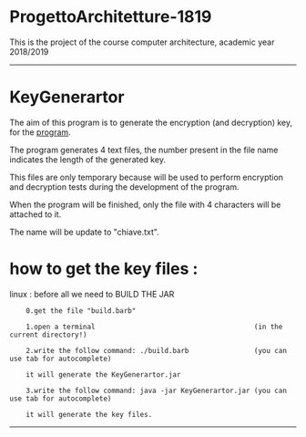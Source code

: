 # ProgettoArchitetture-1819
This is the project of the course computer architecture, academic year 2018/2019

- - -

# KeyGenerartor
The aim of this program is to generate the encryption (and decryption) key, for the [program]().

The program generates 4 text files, the number present in the file name indicates the length of the generated key.

This files are only temporary because will be used to perform encryption and decryption
tests during the development of the program.

When the program will be finished, only the file with 4 characters will be attached to it.

The name will be update to "chiave.txt".

# how to get the key files :
linux : before all we need to BUILD THE JAR
        
        0.get the file "build.barb"
        
        1.open a terminal                                       (in the current directory!)
        
        2.write the follow command: ./build.barb                (you can use tab for autocomplete) 
        
        it will generate the KeyGenerartor.jar
        
        3.write the follow command: java -jar KeyGenerartor.jar (you can use tab for autocomplete)
        
        it will generate the key files.
        
___
